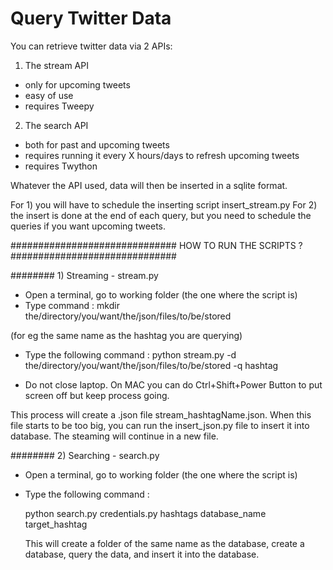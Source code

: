 # Query Twitter Data

You can retrieve twitter data via 2 APIs:


1) The stream API
- only for upcoming tweets
- easy of use
- requires Tweepy

2) The search API
- both for past and upcoming tweets
- requires running it every X hours/days to refresh upcoming tweets
- requires Twython

Whatever the API used, data will then be inserted in a sqlite format.

For 1) you will have to schedule the inserting script insert_stream.py
For 2) the insert is done at the end of each query, but you need to schedule the queries if you want upcoming tweets.



############################## HOW TO RUN THE SCRIPTS ? ##############################

######## 1) Streaming - stream.py 
- Open a terminal, go to working folder (the one where the script is)
- Type command :
mkdir the/directory/you/want/the/json/files/to/be/stored 

(for eg the same name as the hashtag you are querying)

- Type the following command : 
python stream.py -d the/directory/you/want/the/json/files/to/be/stored  -q hashtag

- Do not close laptop. On MAC you can do Ctrl+Shift+Power Button to put screen off but keep process going.


This process will create a .json file stream_hashtagName.json. When this file starts to be too big, you can run the insert_json.py file to insert it into database. The steaming will continue in a new file.



######## 2) Searching - search.py 
- Open a terminal, go to working folder (the one where the script is)
- Type the following command : 
  
  python search.py credentials.py hashtags database_name target_hashtag 
  
  This will create a folder of the same name as the database, create a database, query the data, and insert it into the database.
